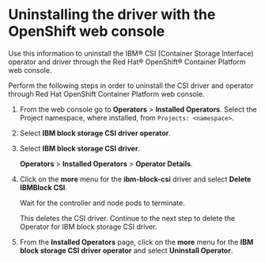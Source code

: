 # Uninstalling the driver with the OpenShift web console

Use this information to uninstall the IBM® CSI (Container Storage Interface) operator and driver through the Red Hat® OpenShift® Container Platform web console.

Perform the following steps in order to uninstall the CSI driver and operator through Red Hat OpenShift Container Platform web console.
1.  From the web console go to **Operators** > **Installed Operators**. Select the Project namespace, where installed, from `Projects: <namespace>`.

2.  Select **IBM block storage CSI driver operator**.

3.  Select **IBM block storage CSI driver**.

    **Operators** > **Installed Operators** > **Operator Details**.

4.  Click on the **more** menu for the **ibm-block-csi** driver and select **Delete IBMBlock CSI**.

    Wait for the controller and node pods to terminate.

    This deletes the CSI driver. Continue to the next step to delete the Operator for IBM block storage CSI driver.

5. From the **Installed Operators** page, click on the **more** menu for the **IBM block storage CSI driver operator** and select **Uninstall Operator**.


